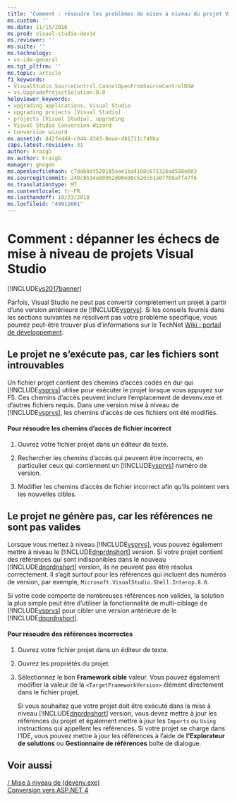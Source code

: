 ```yaml
---
title: 'Comment : résoudre les problèmes de mises à niveau du projet Visual Studio échoue | Microsoft Docs'
ms.custom: ''
ms.date: 11/15/2016
ms.prod: visual-studio-dev14
ms.reviewer: ''
ms.suite: ''
ms.technology:
- vs-ide-general
ms.tgt_pltfrm: ''
ms.topic: article
f1_keywords:
- VisualStudio.SourceControl.CannotOpenFromSourceControlDSW
- vs.UpgradeProjectSolution.8.0
helpviewer_keywords:
- upgrading applications, Visual Studio
- upgrading projects [Visual Studio]
- projects [Visual Studio], upgrading
- Visual Studio Conversion Wizard
- Conversion wizard
ms.assetid: 842fe448-c044-4343-8eae-d81711cf48ba
caps.latest.revision: 31
author: kraigb
ms.author: kraigb
manager: ghogen
ms.openlocfilehash: c7dab8df520105aae1ba4168c675326ad588e603
ms.sourcegitcommit: 240c8b34e80952d00e90c52dcb1a077b9aff47f6
ms.translationtype: MT
ms.contentlocale: fr-FR
ms.lasthandoff: 10/23/2018
ms.locfileid: "49911601"
---
```

# <a name="how-to-troubleshoot-unsuccessful-visual-studio-project-upgrades"></a>Comment : dépanner les échecs de mise à niveau de projets Visual Studio
[!INCLUDE[vs2017banner](../includes/vs2017banner.md)]

Parfois, Visual Studio ne peut pas convertir complètement un projet à partir d’une version antérieure de [!INCLUDE[vsprvs](../includes/vsprvs-md.md)]. Si les conseils fournis dans les sections suivantes ne résolvent pas votre problème spécifique, vous pourrez peut-être trouver plus d’informations sur le TechNet [Wiki : portail de développement](http://go.microsoft.com/fwlink/?LinkId=254808).  
  
## <a name="the-project-does-not-run-because-files-are-not-found"></a>Le projet ne s’exécute pas, car les fichiers sont introuvables  
 Un fichier projet contient des chemins d’accès codés en dur qui [!INCLUDE[vsprvs](../includes/vsprvs-md.md)] utilise pour exécuter le projet lorsque vous appuyez sur F5. Ces chemins d’accès peuvent inclure l’emplacement de devenv.exe et d’autres fichiers requis. Dans une version mise à niveau de [!INCLUDE[vsprvs](../includes/vsprvs-md.md)], les chemins d’accès de ces fichiers ont été modifiés.  
  
#### <a name="to-resolve-incorrect-file-paths"></a>Pour résoudre les chemins d’accès de fichier incorrect  
  
1.  Ouvrez votre fichier projet dans un éditeur de texte.  
  
2.  Rechercher les chemins d’accès qui peuvent être incorrects, en particulier ceux qui contiennent un [!INCLUDE[vsprvs](../includes/vsprvs-md.md)] numéro de version.  
  
3.  Modifier les chemins d’accès de fichier incorrect afin qu’ils pointent vers les nouvelles cibles.  
  
## <a name="the-project-does-not-build-because-references-are-not-valid"></a>Le projet ne génère pas, car les références ne sont pas valides  
 Lorsque vous mettez à niveau [!INCLUDE[vsprvs](../includes/vsprvs-md.md)], vous pouvez également mettre à niveau le [!INCLUDE[dnprdnshort](../includes/dnprdnshort-md.md)] version. Si votre projet contient des références qui sont indisponibles dans le nouveau [!INCLUDE[dnprdnshort](../includes/dnprdnshort-md.md)] version, ils ne peuvent pas être résolus correctement. Il s’agit surtout pour les références qui incluent des numéros de version, par exemple, `Microsoft.VisualStudio.Shell.Interop.8.0`.  
  
 Si votre code comporte de nombreuses références non valides, la solution la plus simple peut être d’utiliser la fonctionnalité de multi-ciblage de [!INCLUDE[vsprvs](../includes/vsprvs-md.md)] pour cibler une version antérieure de le [!INCLUDE[dnprdnshort](../includes/dnprdnshort-md.md)].  
  
#### <a name="to-resolve-incorrect-references"></a>Pour résoudre des références incorrectes  
  
1. Ouvrez votre fichier projet dans un éditeur de texte.  
  
2. Ouvrez les propriétés du projet.  
  
3. Sélectionnez le bon **Framework cible** valeur. Vous pouvez également modifier la valeur de la `<TargetFrameworkVersion>` élément directement dans le fichier projet.  
  
   Si vous souhaitez que votre projet doit être exécuté dans la mise à niveau [!INCLUDE[dnprdnshort](../includes/dnprdnshort-md.md)] version, vous devez mettre à jour les références du projet et également mettre à jour les `Imports` ou `Using` instructions qui appellent les références. Si votre projet se charge dans l’IDE, vous pouvez mettre à jour les références à l’aide de **l’Explorateur de solutions** ou **Gestionnaire de références** boîte de dialogue.  
  
## <a name="see-also"></a>Voir aussi  
 [/ Mise à niveau de (devenv.exe)](../ide/reference/upgrade-devenv-exe.md)   
 [Conversion vers ASP.NET 4](http://msdn.microsoft.com/library/790147c6-36c1-41b5-a52d-30b9ccd2bd10)

